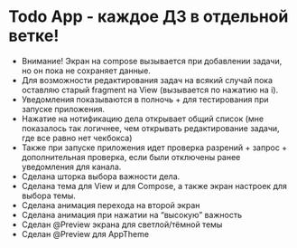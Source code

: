
# Todo App - каждое ДЗ в отдельной ветке!

- Внимание! Экран на compose вызывается при добавлении задачи, но он пока не сохраняет данные.
- Для возможности редактирования задач на всякий случай пока оставляю старый fragment на View (вызывается по нажатию на i).
- Уведомления показываются в полночь + для тестирования при запуске приложения.
- Нажатие на нотификацию дела открывает общий список (мне показалось так логичнее, чем открывать редактирование задачи, где все равно нет чекбокса)
- Также при запуске приложения идет проверка разрений + запрос + дополнительная проверка, если были отключены ранее уведомления для канала.
- Сделана шторка выбора важности дела.
- Сделана тема для View и для Compose, а также экран настроек для выбора темы.
- Сделана анимация перехода на второй экран
- Сделана анимация при нажатии на “высокую” важность 
- Сделан @Preview экрана для светлой/тёмной темы
- Сделан @Preview для AppTheme
